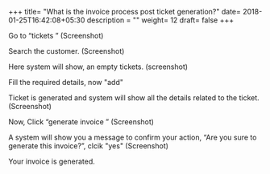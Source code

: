 +++
title= "What is the invoice process post ticket generation?"
date= 2018-01-25T16:42:08+05:30
description = ""
weight= 12
draft= false
+++

Go to “tickets ” 
(Screenshot)

Search the customer.
(Screenshot)

Here system will show, an empty tickets.
(screenshot)

Fill the required details, now "add"

Ticket is generated and system will show all the details related to the ticket. 
(Screenshot)

Now, Click “generate invoice ”
(Screenshot)

A system will show you a message to confirm your action, “Are you sure to generate this invoice?”, clcik "yes"
(Screenshot)


Your invoice is generated.







